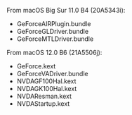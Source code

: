From macOS Big Sur 11.0 B4 (20A5343i):

- GeForceAIRPlugin.bundle
- GeForceGLDriver.bundle
- GeForceMTLDriver.bundle

From macOS 12.0 B6 (21A5506j):

- GeForce.kext
- GeForceVADriver.bundle
- NVDAGF100Hal.kext
- NVDAGK100Hal.kext
- NVDAResman.kext
- NVDAStartup.kext
